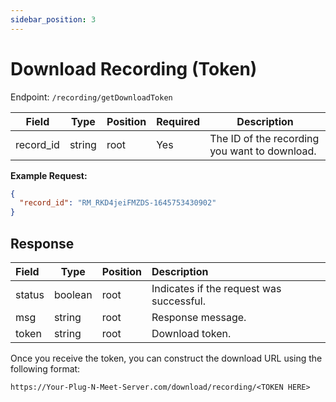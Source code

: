 ```yaml
---
sidebar_position: 3
---
```


# Download Recording (Token)

Endpoint: `/recording/getDownloadToken`

| Field     | Type   | Position | Required | Description                                 |
| --------- | ------ | -------- | :------- | ------------------------------------------- |
| record_id | string | root     | Yes      | The ID of the recording you want to download. |

**Example Request:**

```json
{
  "record_id": "RM_RKD4jeiFMZDS-1645753430902"
}
```

## Response

| Field  | Type    | Position | Description                       |
| :----- | ------- | -------- | :------------------------------- |
| status | boolean | root     | Indicates if the request was successful. |
| msg    | string  | root     | Response message.                |
| token  | string  | root     | Download token.                  |

Once you receive the token, you can construct the download URL using the following format:
```
https://Your-Plug-N-Meet-Server.com/download/recording/<TOKEN HERE>
```
